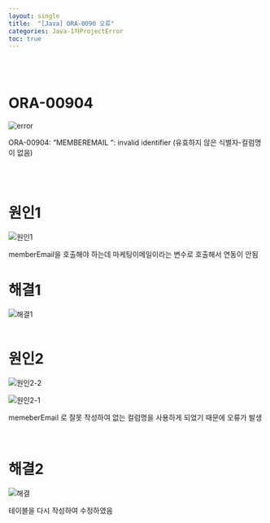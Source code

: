 ```yaml
---
layout: single
title:  "[Java] ORA-0090 오류"
categories: Java-1차ProjectError
toc: true
---
```


<br/><br/>

# ORA-00904 #

![error](https:/images/2023-04-23-1차프로젝트오류/select(사진)/ORA-00904.png)

ORA-00904: “MEMBEREMAIL “: invalid identifier
(유효하지 않은 식별자-컬럼명이 없음)

<br/><br/>


# 원인1 # 

![원인1](https:/images/2023-04-23-1차프로젝트오류/select(사진)/ORA-00904원인.png)

memberEmail을 호출해야 하는데 마케팅이메일이라는 변수로 호출해서 연동이 안됨
<br/>

# 해결1 #

![해결1](https:/images/2023-04-23-1차프로젝트오류/select(사진)/ORA-00904해결.png)
<br/><br/>


# 원인2 # 

![원인2-2](https:/images/2023-04-23-1차프로젝트오류/select(사진)/ORA-00904원인2.png)

![원인2-1](https:/images/2023-04-23-1차프로젝트오류/select(사진)/ORA-00904원인2-1.png)

memeberEmail 로 잘못 작성하여 없는 컬럼명을 사용하게 되었기 때문에 오류가 발생

<br/>

# 해결2 #

![해결](https:/images/2023-04-23-1차프로젝트오류/select(사진)/ORA-00904해결2.png)

테이블을 다시 작성하여 수정하였음